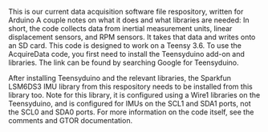 This is our current data acquisition software file respository, written for Arduino
A couple notes on what it does and what libraries are needed:
In short, the code collects data from inertial measurement units, linear displacement
sensors, and RPM sensors. It takes that data and writes onto an SD card.
This code is designed to work on a Teensy 3.6. To use the AcquireData code,
you first need to install the Teensyduino add-on and libraries.
The link can be found by searching Google for Teensyduino.

After installing Teensyduino and the relevant libraries, the Sparkfun LSM6DS3 IMU
library from this respository needs to be installed from this library too. 
Note for this library, it is configured using a Wire1 libraries on the Teensyduino,
and is configured for IMUs on the SCL1 and SDA1 ports, not the SCL0 and SDA0 ports. 
For more information on the code itself, see the comments and GTOR documentation. 